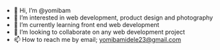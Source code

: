 - 👋 Hi, I’m @yomibam
- 👀 I’m interested in web development, product design and photography
- 🌱 I’m currently learning front end web development
- 💞️ I’m looking to collaborate on any web development project
- 📫 How to reach me by email; yomibamidele23@gmail.com

<!---
yomibam/yomibam is a ✨ special ✨ repository because its `README.md` (this file) appears on your GitHub profile.
You can click the Preview link to take a look at your changes.
--->
